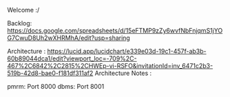 Welcome :/


Backlog: https://docs.google.com/spreadsheets/d/15eFTMP9zZy6wvfNbFnjqmS1jYOG7CwuD8Uh2wXHRMhA/edit?usp=sharing

Architecture : https://lucid.app/lucidchart/e339e03d-19c1-457f-ab3b-60b89044dca1/edit?viewport_loc=-709%2C-467%2C6842%2C2815%2CHWEp-vi-RSFO&invitationId=inv_6471c2b3-519b-42d8-bae0-f181df311af2
Architecture Notes : 

pmrm: Port 8000
dbms: Port 8001
